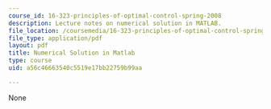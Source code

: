 ```yaml
---
course_id: 16-323-principles-of-optimal-control-spring-2008
description: Lecture notes on numerical solution in MATLAB.
file_location: /coursemedia/16-323-principles-of-optimal-control-spring-2008/a56c46663540c5519e17bb22759b99aa_lec7.pdf
file_type: application/pdf
layout: pdf
title: Numerical Solution in Matlab
type: course
uid: a56c46663540c5519e17bb22759b99aa

---
```

None